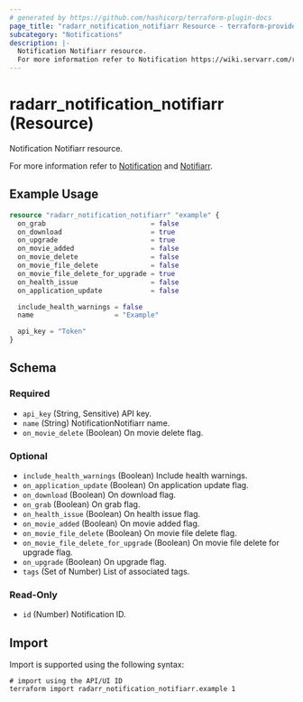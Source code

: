 ```yaml
---
# generated by https://github.com/hashicorp/terraform-plugin-docs
page_title: "radarr_notification_notifiarr Resource - terraform-provider-radarr"
subcategory: "Notifications"
description: |-
  Notification Notifiarr resource.
  For more information refer to Notification https://wiki.servarr.com/radarr/settings#connect and Notifiarr https://wiki.servarr.com/radarr/supported#notifiarr.
---
```


# radarr_notification_notifiarr (Resource)

<!-- subcategory:Notifications -->Notification Notifiarr resource.
For more information refer to [Notification](https://wiki.servarr.com/radarr/settings#connect) and [Notifiarr](https://wiki.servarr.com/radarr/supported#notifiarr).

## Example Usage

```terraform
resource "radarr_notification_notifiarr" "example" {
  on_grab                          = false
  on_download                      = true
  on_upgrade                       = true
  on_movie_added                   = false
  on_movie_delete                  = false
  on_movie_file_delete             = false
  on_movie_file_delete_for_upgrade = true
  on_health_issue                  = false
  on_application_update            = false

  include_health_warnings = false
  name                    = "Example"

  api_key = "Token"
}
```

<!-- schema generated by tfplugindocs -->
## Schema

### Required

- `api_key` (String, Sensitive) API key.
- `name` (String) NotificationNotifiarr name.
- `on_movie_delete` (Boolean) On movie delete flag.

### Optional

- `include_health_warnings` (Boolean) Include health warnings.
- `on_application_update` (Boolean) On application update flag.
- `on_download` (Boolean) On download flag.
- `on_grab` (Boolean) On grab flag.
- `on_health_issue` (Boolean) On health issue flag.
- `on_movie_added` (Boolean) On movie added flag.
- `on_movie_file_delete` (Boolean) On movie file delete flag.
- `on_movie_file_delete_for_upgrade` (Boolean) On movie file delete for upgrade flag.
- `on_upgrade` (Boolean) On upgrade flag.
- `tags` (Set of Number) List of associated tags.

### Read-Only

- `id` (Number) Notification ID.

## Import

Import is supported using the following syntax:

```shell
# import using the API/UI ID
terraform import radarr_notification_notifiarr.example 1
```
